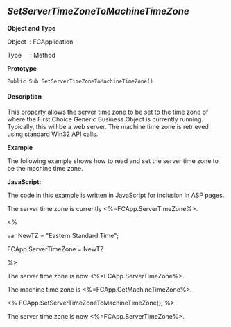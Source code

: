 _SetServerTimeZoneToMachineTimeZone_
------------------------------------

**Object and Type**

Object  : FCApplication

Type     : Method

**Prototype**

```
Public Sub SetServerTimeZoneToMachineTimeZone()
```

#### Description

This property allows the server time zone to be set to the time zone of where the First Choice Generic Business Object is currently running. Typically, this will be a web server. The machine time zone is retrieved using standard Win32 API calls.                                           

**Example**

The following example shows how to read and set the server time zone to be the machine time zone.

**JavaScript:**

The code in this example is written in JavaScript for inclusion in ASP pages.

The server time zone is currently <%=FCApp.ServerTimeZone%>.<BR>

<%

var NewTZ = "Eastern Standard Time";

FCApp.ServerTimeZone = NewTZ

%>

The server time zone is now <%=FCApp.ServerTimeZone%>.<BR>

The machine time zone is <%=FCApp.GetMachineTimeZone%>.<BR>

<% FCApp.SetServerTimeZoneToMachineTimeZone(); %>

The server time zone is now <%=FCApp.ServerTimeZone%>.